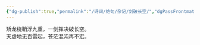 ```yaml
---
{"dg-publish":true,"permalink":"/诗词/绝句/杂记/剑破长空/","dgPassFrontmatter":true,"created":"2025-04-11T20:35:48.000+08:00","updated":"2025-06-01T11:02:00.280+08:00"}
---
```



矫龙绕鞘浮九重，一剑挥决破长空。  
天虚地无百雷起，苍茫混沌再不宏。
